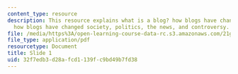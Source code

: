 ```yaml
---
content_type: resource
description: This resource explains what is a blog? how blogs have changed the internet,
  how blogs have changed society, politics, the news, and controversy.
file: /media/https%3A/open-learning-course-data-rc.s3.amazonaws.com/21g-034-media-education-and-the-marketplace-fall-2005/32f7edb3d28afcd1139fc9bd49b7fd38_MIT21G_034F05_blogs.pdf
file_type: application/pdf
resourcetype: Document
title: Slide 1
uid: 32f7edb3-d28a-fcd1-139f-c9bd49b7fd38
---
```


